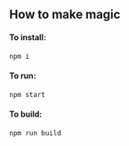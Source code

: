 ## How to make magic

#### To install:

`npm i`

#### To run:

`npm start`

#### To build:

`npm run build`

